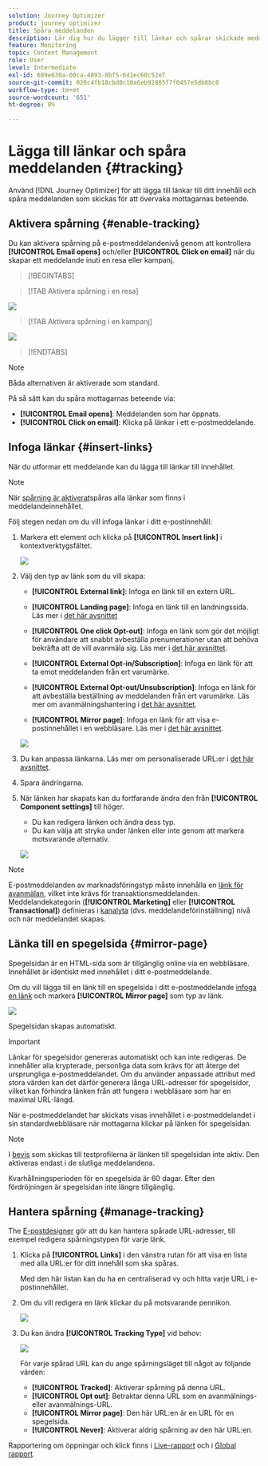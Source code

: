 ```yaml
---
solution: Journey Optimizer
product: journey optimizer
title: Spåra meddelanden
description: Lär dig hur du lägger till länkar och spårar skickade meddelanden
feature: Monitoring
topic: Content Management
role: User
level: Intermediate
exl-id: 689e630a-00ca-4893-8bf5-6d1ec60c52e7
source-git-commit: 020c4fb18cbd0c10a6eb92865f7f0457e5db8bc0
workflow-type: tm+mt
source-wordcount: '651'
ht-degree: 0%

---
```


# Lägga till länkar och spåra meddelanden {#tracking}

Använd [!DNL Journey Optimizer] för att lägga till länkar till ditt innehåll och spåra meddelanden som skickas för att övervaka mottagarnas beteende.

## Aktivera spårning {#enable-tracking}

Du kan aktivera spårning på e-postmeddelandenivå genom att kontrollera **[!UICONTROL Email opens]** och/eller **[!UICONTROL Click on email]** när du skapar ett meddelande inuti en resa eller kampanj.

>[!BEGINTABS]

>[!TAB Aktivera spårning i en resa]

![](assets/message-tracking-journey.png)

>[!TAB Aktivera spårning i en kampanj]

![](assets/message-tracking-campaign.png)

>[!ENDTABS]

>[!NOTE]
>
>Båda alternativen är aktiverade som standard.

På så sätt kan du spåra mottagarnas beteende via:

* **[!UICONTROL Email opens]**: Meddelanden som har öppnats.
* **[!UICONTROL Click on email]**: Klicka på länkar i ett e-postmeddelande.

## Infoga länkar {#insert-links}

När du utformar ett meddelande kan du lägga till länkar till innehållet.

>[!NOTE]
>
>När [spårning är aktiverat](#enable-tracking)spåras alla länkar som finns i meddelandeinnehållet.

Följ stegen nedan om du vill infoga länkar i ditt e-postinnehåll:

1. Markera ett element och klicka på **[!UICONTROL Insert link]** i kontextverktygsfältet.

   ![](assets/message-tracking-insert-link.png)

1. Välj den typ av länk som du vill skapa:

   * **[!UICONTROL External link]**: Infoga en länk till en extern URL.

   * **[!UICONTROL Landing page]**: Infoga en länk till en landningssida. Läs mer i [det här avsnittet](../landing-pages/get-started-lp.md)

   * **[!UICONTROL One click Opt-out]**: Infoga en länk som gör det möjligt för användare att snabbt avbeställa prenumerationer utan att behöva bekräfta att de vill avanmäla sig. Läs mer i [det här avsnittet](../privacy/opt-out.md#one-click-opt-out).

   * **[!UICONTROL External Opt-in/Subscription]**: Infoga en länk för att ta emot meddelanden från ert varumärke.

   * **[!UICONTROL External Opt-out/Unsubscription]**: Infoga en länk för att avbeställa beställning av meddelanden från ert varumärke. Läs mer om avanmälningshantering i [det här avsnittet](../privacy/opt-out.md#opt-out-management).

   * **[!UICONTROL Mirror page]**: Infoga en länk för att visa e-postinnehållet i en webbläsare. Läs mer i [det här avsnittet](#mirror-page).

   ![](assets/message-tracking-links.png)

1. Du kan anpassa länkarna. Läs mer om personaliserade URL:er i [det här avsnittet](../personalization/personalization-syntax.md#perso-urls).

1. Spara ändringarna.

1. När länken har skapats kan du fortfarande ändra den från **[!UICONTROL Component settings]** till höger.

   * Du kan redigera länken och ändra dess typ.
   * Du kan välja att stryka under länken eller inte genom att markera motsvarande alternativ.

   ![](assets/message-tracking-link-settings.png)

>[!NOTE]
>
>E-postmeddelanden av marknadsföringstyp måste innehålla en [länk för avanmälan](../privacy/opt-out.md#opt-out-management), vilket inte krävs för transaktionsmeddelanden. Meddelandekategorin (**[!UICONTROL Marketing]** eller **[!UICONTROL Transactional]**) definieras i [kanalyta](../configuration/channel-surfaces.md#email-type) (dvs. meddelandeförinställning) nivå och när meddelandet skapas.

## Länka till en spegelsida {#mirror-page}

Spegelsidan är en HTML-sida som är tillgänglig online via en webbläsare. Innehållet är identiskt med innehållet i ditt e-postmeddelande.

Om du vill lägga till en länk till en spegelsida i ditt e-postmeddelande [infoga en länk](#insert-links) och markera **[!UICONTROL Mirror page]** som typ av länk.

![](assets/message-tracking-mirror-page.png)

Spegelsidan skapas automatiskt.

>[!IMPORTANT]
>
>Länkar för spegelsidor genereras automatiskt och kan inte redigeras. De innehåller alla krypterade, personliga data som krävs för att återge det ursprungliga e-postmeddelandet. Om du använder anpassade attribut med stora värden kan det därför generera långa URL-adresser för spegelsidor, vilket kan förhindra länken från att fungera i webbläsare som har en maximal URL-längd.

När e-postmeddelandet har skickats visas innehållet i e-postmeddelandet i sin standardwebbläsare när mottagarna klickar på länken för spegelsidan.

>[!NOTE]
>
>I [bevis](preview.md#send-proofs) som skickas till testprofilerna är länken till spegelsidan inte aktiv. Den aktiveras endast i de slutliga meddelandena.

Kvarhållningsperioden för en spegelsida är 60 dagar. Efter den fördröjningen är spegelsidan inte längre tillgänglig.

## Hantera spårning {#manage-tracking}

The [E-postdesigner](content-from-scratch.md) gör att du kan hantera spårade URL-adresser, till exempel redigera spårningstypen för varje länk.

1. Klicka på **[!UICONTROL Links]** i den vänstra rutan för att visa en lista med alla URL:er för ditt innehåll som ska spåras.

   Med den här listan kan du ha en centraliserad vy och hitta varje URL i e-postinnehållet.

1. Om du vill redigera en länk klickar du på motsvarande pennikon.

   ![](assets/message-tracking-edit-links.png)

1. Du kan ändra **[!UICONTROL Tracking Type]** vid behov:

   ![](assets/message-tracking-edit-a-link.png)

   För varje spårad URL kan du ange spårningsläget till något av följande värden:

   * **[!UICONTROL Tracked]**: Aktiverar spårning på denna URL.
   * **[!UICONTROL Opt out]**: Betraktar denna URL som en avanmälnings- eller avanmälnings-URL.
   * **[!UICONTROL Mirror page]**: Den här URL:en är en URL för en spegelsida.
   * **[!UICONTROL Never]**: Aktiverar aldrig spårning av den här URL:en. <!--This information is saved: if the URL appears again in a future message, its tracking is automatically deactivated.-->

Rapportering om öppningar och klick finns i [Live-rapport](../reports/live-report.md) och i [Global rapport](../reports/global-report.md).
